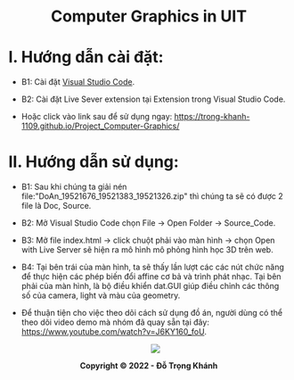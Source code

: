 <h1 align="center">Computer Graphics in UIT</h1>

# I. Hướng dẫn cài đặt:

- B1: Cài đặt [Visual Studio Code](https://code.visualstudio.com/download).

- B2: Cài đặt Live Sever extension tại Extension trong Visual Studio Code.

- Hoặc click vào link sau để sử dụng ngay: https://trong-khanh-1109.github.io/Project_Computer-Graphics/

# II. Hướng dẫn sử dụng:

- B1: Sau khi chúng ta giải nén file:"DoAn_19521676_19521383_19521326.zip" thì chúng ta sẽ có được 2 file là Doc, Source.

- B2: Mở Visual Studio Code chọn File -> Open Folder -> Source_Code.

- B3: Mở file index.html -> click chuột phải vào màn hình -> chọn Open with Live Server sẽ hiện ra mô hình mô phỏng hình học 3D trên web.

- B4: Tại bên trái của màn hình, ta sẽ thấy lần lượt các các nút chức năng để thực hiện các phép biến đổi affine cơ bả và trình phát nhạc.
Tại bên phải của màn hình, là bộ điều khiển dat.GUI giúp điều chỉnh các thông số của camera, light và màu của geometry.

- Để thuận tiện cho việc theo dõi cách sử dụng đồ án, người dùng có thể theo dõi video demo mà nhóm đã quay sẵn tại đây: https://www.youtube.com/watch?v=J6KY160_foU.

  <p align='center'><img src='https://github.com/trong-khanh-1109/CS105.M11.KHCL/blob/188e42b7eaf16d825bd5b07e650d2890a83cc767/Image/final_project.gif'></p>

<p align='center'><b>Copyright © 2022 - Đỗ Trọng Khánh</b></p>
